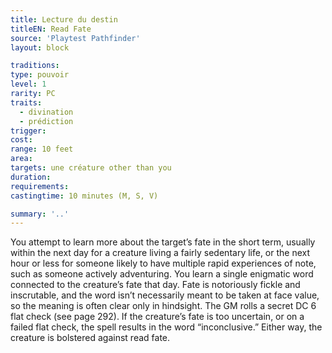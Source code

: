 ```yaml
---
title: Lecture du destin
titleEN: Read Fate
source: 'Playtest Pathfinder'
layout: block

traditions:
type: pouvoir
level: 1
rarity: PC
traits:
  - divination
  - prédiction
trigger: 
cost: 
range: 10 feet
area: 
targets: une créature other than you
duration: 
requirements: 
castingtime: 10 minutes (M, S, V)

summary: '..'
---
```

You attempt to learn more about the target’s fate in the short term, usually within the next day for a creature living a fairly sedentary life, or the next hour or less for someone likely to have multiple rapid experiences of note, such as someone actively adventuring. You learn a single enigmatic word connected to the creature’s fate that day. Fate is notoriously fickle and inscrutable, and the word isn’t necessarily meant to be taken at face value, so the meaning is often clear only in hindsight. The GM rolls a secret DC 6 flat check (see page 292). If the creature’s fate is too uncertain, or on a failed flat check, the spell results in the word “inconclusive.” Either way, the creature is bolstered against read fate.